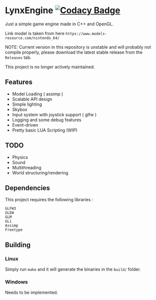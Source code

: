 # LynxEngine [![Codacy Badge](https://app.codacy.com/project/badge/Grade/43d567336363474da3830f0cd6d01728)](https://www.codacy.com/gh/marluxia95/Lynx/dashboard)

Just a simple game engine made in C++ and OpenGL. 

Link model is taken from here `https://www.models-resource.com/nintendo_64/`

NOTE: Current version in this repository is unstable and will probably not compile properly, please download the latest stable release from the `Releases` tab. 

This project is no longer actively maintained.

## Features

- Model Loading ( assimp )
- Scalable API design
- Simple lighting 
- Skybox
- Input system with joystick support ( glfw )
- Logging and some debug features
- Event-driven
- Pretty basic LUA Scripting (WIP) 

## TODO

- Physics
- Sound 
- Multithreading
- World structuring/rendering

## Dependencies
This project requires the following libraries :

```
GLFW3
GLEW
GLM
GLi
Assimp
Freetype
```

## Building

### Linux

Simply run `make` and it will generate the binaries in the `build/` folder.


### Windows

Needs to be implemented.

